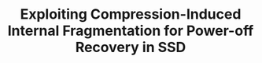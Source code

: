---
layout: publication-single
title: Exploiting Compression-Induced Internal Fragmentation for Power-off Recovery in SSD
name: IEEE Transactions on Computers, Vol. 65, No. 6
first-author: Dongwook Kim
co-authors: Youjip Won, Jaehyuk Cha, Sungroh Yoon, Jongmoo Choi, Sooyong Kang
during: 2016.06.01
location: 
impactfactor: 
doi: 
note: 
categories: 
 - Flash Memory and Non-Volatile RAM
tag: 
 - International Journal
---